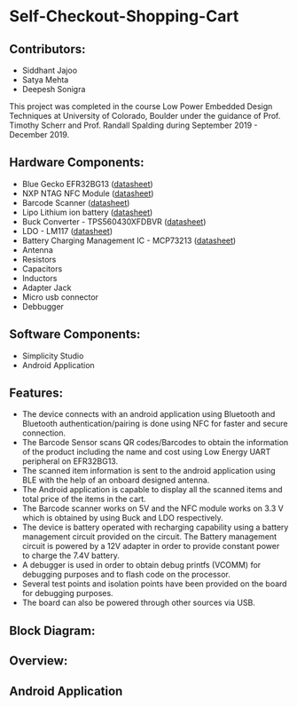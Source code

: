 # Self-Checkout-Shopping-Cart

## Contributors: 
- Siddhant Jajoo 
- Satya Mehta 
- Deepesh Sonigra 


This project was completed in the course Low Power Embedded Design Techniques at University of Colorado, Boulder under the guidance of Prof. Timothy Scherr and Prof. Randall Spalding during September 2019 - December 2019.  

## Hardware Components:
- Blue Gecko EFR32BG13 ([datasheet](https://www.silabs.com/documents/public/data-sheets/efr32bg13-datasheet.pdf))
- NXP NTAG NFC Module ([datasheet](https://www.nxp.com/docs/en/data-sheet/NT3H2111_2211.pdf))
- Barcode Scanner ([datasheet](https://www.waveshare.com/w/upload/3/3c/Barcode_Scanner_Module_User_Manual_EN.pdf))
- Lipo Lithium ion battery ([datasheet](https://cdn.sparkfun.com/datasheets/Prototyping/Lithium%20Ion%20Battery%20MSDS.pdf))
- Buck Converter - TPS560430XFDBVR ([datasheet](http://www.ti.com/general/docs/suppproductinfo.tsp?distId=10&gotoUrl=http%3A%2F%2Fwww.ti.com%2Flit%2Fgpn%2Ftps560430))
- LDO - LM117 ([datasheet](http://www.ti.com/lit/ds/symlink/lm1117.pdf))
- Battery Charging Management IC - MCP73213 ([datasheet](http://ww1.microchip.com/downloads/en/devicedoc/20002190c.pdf))
- Antenna
- Resistors
- Capacitors
- Inductors
- Adapter Jack
- Micro usb connector
- Debbugger

## Software Components:
- Simplicity Studio
- Android Application

## Features:
-	The device connects with an android application using Bluetooth and Bluetooth authentication/pairing is done using NFC for faster and secure connection.
-	The Barcode Sensor scans QR codes/Barcodes to obtain the information of the product including the name and cost using Low Energy UART peripheral on EFR32BG13.
-	The scanned item information is sent to the android application using BLE with the help of an onboard designed antenna.
-	The Android application is capable to display all the scanned items and total price of the items in the cart.
-	The Barcode scanner works on 5V and the NFC module works on 3.3 V which is obtained by using Buck and LDO respectively.
-	The device is battery operated with recharging capability using a battery management circuit provided on the circuit. The Battery management circuit is powered by a 12V adapter in order to provide constant power to charge the 7.4V battery.
-	A debugger is used in order to obtain debug printfs (VCOMM) for debugging purposes and to flash code on the processor.
-	Several test points and isolation points have been provided on the board for debugging purposes.
-	The board can also be powered through other sources via USB.


## Block Diagram:


## Overview:


## Android Application

